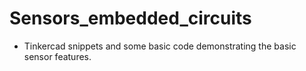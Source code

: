 # Sensors_embedded_circuits

* Tinkercad snippets and some basic code demonstrating the basic sensor features.
